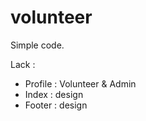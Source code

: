 # volunteer

Simple code. 

Lack :
- Profile : Volunteer & Admin 
- Index : design
- Footer : design

